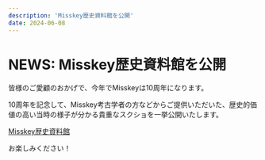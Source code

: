 ```yaml
---
description: 'Misskey歴史資料館を公開'
date: 2024-06-08
---
```


# NEWS: Misskey歴史資料館を公開

皆様のご愛顧のおかげで、今年でMisskeyは10周年になります。

10周年を記念して、Misskey考古学者の方などからご提供いただいた、歴史的価値の高い当時の様子が分かる貴重なスクショを一挙公開いたします。

[Misskey歴史資料館](/historical-materials/)

お楽しみください！
